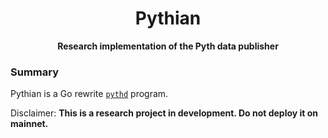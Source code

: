 <div align="center">
  <h1>Pythian</h1>
  <p>
    <strong>Research implementation of the Pyth data publisher</strong>
  </p>
</div>

### Summary

Pythian is a Go rewrite [`pythd`](https://github.com/pyth-network/pyth-client) program.

Disclaimer: **This is a research project in development. Do not deploy it on mainnet.**
